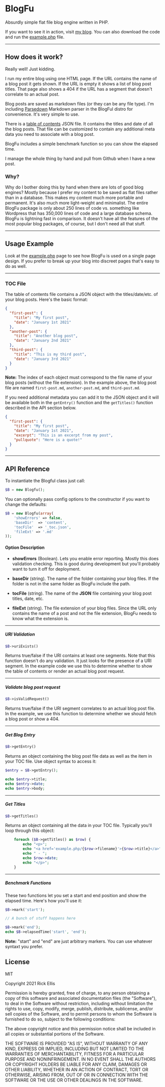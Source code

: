 # BlogFu

Absurdly simple flat file blog engine written in PHP.

If you want to see it in action, visit [my blog](https://rickellis.com/blog). You can also download the code and run the [example.php](https://github.com/rickellis/BlogFu/blob/main/example.php) file.

---

## How does it work?

Really well! Just kidding.

I run my entire blog using one HTML page. If the URL contains the name of a blog post it gets shown. If the URL is empty it shows a list of blog post titles. That page also shows a 404 if the URL has a segment that doesn't correlate to an actual post.

Blog posts are saved as markdown files (or they can be any file type). I'm including [Parsedown](https://github.com/erusev/parsedown) Markdown parser in the BlogFul distro for convenience. It's very simple to use.

There is a [table of contents](https://github.com/rickellis/BlogFu/blob/main/content/_toc.json) JSON file. It contains the titles and date of all the blog posts. That file can be customized to contain any additional meta data you need to associate with a blog post.

BlogFu includes a simple benchmark function so you can show the elapsed time.

I manage the whole thing by hand and pull from Github when I have a new post.

### Why?

Why do I bother doing this by hand when there are lots of good blog engines? Mostly because I prefer my content to be saved as flat files rather than in a database. This makes my content much more portable and permanent. It's also much more light-weight and minimalist. The entire BlogFu package is only about 250 lines of code vs. something like Wordpress that has 350,000 lines of code and a large database schema. BlogFu is lightning fast in comparison. It doesn't have all the features of the most popular blog packages, of course, but I don't need all that stuff.

---

## Usage Example

Look at the [example.php](https://github.com/rickellis/BlogFu/blob/main/example.php) page to see how BlogFu is used on a single page design. If you prefer to break up your blog into discreet pages that's easy to do as well.

---

### TOC File

The table of contents file contains a JSON object with the titles/date/etc. of your blog posts. Here's the basic format:

```json
{
  "first-post": {
    "title": "My first post",
    "date": "January 1st 2021"
  },
  "another-post": {
    "title": "Another blog post",
    "date": "January 2nd 2021"
  },
  "third-post": {
    "title": "This is my third post",
    "date": "January 3rd 2021"
  }
}
```

**Note:** The index of each object must correspond to the file name of your blog posts (without the file extension). In the example above, the blog post file are named `first-post.md`, `another-post.md`, and `third-post.md`.

If you need additional metadata you can add it to the JSON object and it will be available both in the `getEntry()` function and the `getTitles()` function described in the API section below.

```json
{
  "first-post": {
    "title": "My first post",
    "date": "January 1st 2021",
    "excerpt": "This is an excerpt from my post",
    "pullquote": "Here is a quote!"
  }
}
```

---

## API Reference

To instantiate the Blogful class just call:

```php
$B = new Blogfu();
```

You can optionally pass config options to the constructor if you want to change the defaults:

```php
$B = new Blogfu(array(
    'showErrors' => false,
    'baseDir'  => 'content',
    'tocFile'  => '_toc.json',
    'fileExt' => '.md'
));
```

#### Option Description

- **showErrors** (Boolean). Lets you enable error reporting. Mostly this does validation checking. This is good during development but you'll probably want to turn it off for deployment.

- **baseDir** (string). The name of the folder containing your blog files. If the folder is not in the same folder as BlogFu include the path.

- **tocFile** (string). The name of the **JSON** file containing your blog post titles, date, etc.

- **fileExt** (string). The file extension of your blog files. Since the URL only contains the name of a post and not the file extension, BlogFu needs to know what the extension is.

---

##### URI Validation

```php
$B->uriExists()
```

Returns true/false if the URI contains at least one segments. Note that this function doesn't do any validation. It just looks for the presence of a URI segment. In the example code we use this to determine whether to show the table of contents or render an actual blog post request.

---

##### Validate blog post request

```php
$B->isValidRequest()
```

Returns true/false if the URI segment correlates to an actual blog post file. In the example, we use this function to determine whether we should fetch a blog post or show a 404.

---

##### Get Blog Entry

```php
$B->getEntry()
```

Returns an object containing the blog post file data as well as the item in your TOC file. Use object syntax to access it:

```php
$entry = $B->getEntry();

echo $entry->title;
echo $entry->date;
echo $entry->body;
```

---

##### Get Titles

```php
$B->getTitles()
```

Returns an object containing all the data in your TOC file. Typically you'll loop through this object:

```php
    foreach ($B->getTitles() as $row) {
        echo "<p>";
        echo "<a href='example.php/{$row->filename}'>{$row->title}</a>";
        echo " - ";
        echo $row->date;
        echo "</p>";
    }
```

---

##### Benchmark Functions

These two functions let you set a start and end position and show the elapsed time. Here's how you'll use it:

```php
$B->mark('start');

// A bunch of stuff happens here

$B->mark('end');
echo $B->elapsedTime('start', 'end');
```

**Note:** "start" and "end" are just arbitrary markers. You can use whatever syntaxt you prefer.

## License

MIT

Copyright 2021 Rick Ellis

Permission is hereby granted, free of charge, to any person obtaining a copy of this software and associated documentation files (the "Software"), to deal in the Software without restriction, including without limitation the rights to use, copy, modify, merge, publish, distribute, sublicense, and/or sell copies of the Software, and to permit persons to whom the Software is furnished to do so, subject to the following conditions:

The above copyright notice and this permission notice shall be included in all copies or substantial portions of the Software.

THE SOFTWARE IS PROVIDED "AS IS", WITHOUT WARRANTY OF ANY KIND, EXPRESS OR IMPLIED, INCLUDING BUT NOT LIMITED TO THE WARRANTIES OF MERCHANTABILITY, FITNESS FOR A PARTICULAR PURPOSE AND NONINFRINGEMENT. IN NO EVENT SHALL THE AUTHORS OR COPYRIGHT HOLDERS BE LIABLE FOR ANY CLAIM, DAMAGES OR OTHER LIABILITY, WHETHER IN AN ACTION OF CONTRACT, TORT OR OTHERWISE, ARISING FROM, OUT OF OR IN CONNECTION WITH THE SOFTWARE OR THE USE OR OTHER DEALINGS IN THE SOFTWARE.
